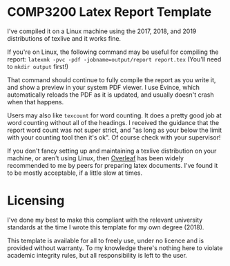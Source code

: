 # COMP3200 Latex Report Template


I've compiled it on a Linux machine using the 2017, 2018, and 2019 distributions
of texlive and it works fine.

If you're on Linux, the following command may be useful for compiling the report:
`latexmk -pvc -pdf -jobname=output/report report.tex`
(You'll need to `mkdir output` first!)

That command should continue to fully compile the report as you write it, and
show a preview in your system PDF viewer. I use Evince, which automatically
reloads the PDF as it is updated, and usually doesn't crash when that happens.

Users may also like `texcount` for word counting. It does a pretty good job at
word counting without all of the headings. I received the guidance that the
report word count was not super strict, and "as long as your below the limit with
your counting tool then it's ok". Of course check with your supervisor!

If you don't fancy setting up and maintaining a texlive distribution on your
machine, or aren't using Linux, then [Overleaf](https://www.overleaf.com/) has
been widely recommended to me by peers for preparing latex documents. I've found
it to be mostly acceptable, if a little slow at times.

# Licensing

I've done my best to make this compliant with the relevant university standards
at the time I wrote this template for my own degree (2018).

This template is available for all to freely use, under no licence and is
provided without warranty. To my knowledge there's nothing here to violate
academic integrity rules, but all responsibility is left to the user.

